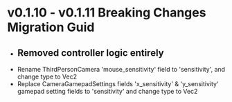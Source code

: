 # v0.1.10 - v0.1.11 Breaking Changes Migration Guid

- Removed controller logic entirely
  - 
- Rename ThirdPersonCamera 'mouse_sensitivity' field to 'sensitivity', and change type to Vec2
- Replace CameraGamepadSettings fields 'x_sensitivity' & 'y_sensitivity' gamepad setting fields to 'sensitivity' and change type to Vec2